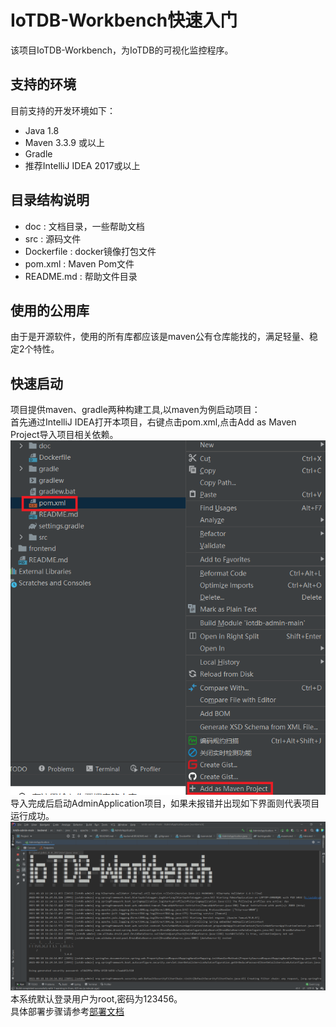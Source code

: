 # IoTDB-Workbench快速入门

该项目IoTDB-Workbench，为IoTDB的可视化监控程序。

## 支持的环境

目前支持的开发环境如下：

- Java 1.8
- Maven 3.3.9 或以上
- Gradle
- 推荐IntelliJ IDEA 2017或以上

## 目录结构说明

- doc : 文档目录，一些帮助文档
- src : 源码文件
- Dockerfile : docker镜像打包文件
- pom.xml : Maven Pom文件
- README.md : 帮助文件目录

## 使用的公用库

由于是开源软件，使用的所有库都应该是maven公有仓库能找的，满足轻量、稳定2个特性。

## 快速启动

项目提供maven、gradle两种构建工具,以maven为例启动项目：  
首先通过IntelliJ IDEA打开本项目，右键点击pom.xml,点击Add as Maven Project导入项目相关依赖。
![](image/pom.PNG)  
导入完成后启动AdminApplication项目，如果未报错并出现如下界面则代表项目运行成功。  
![](image/启动成功.PNG)  
本系统默认登录用户为root,密码为123456。  
具体部署步骤请参考[部署文档](deploy.md)